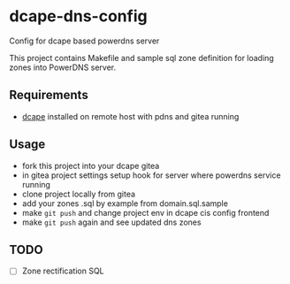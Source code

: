 # dcape-dns-config
Config for dcape based powerdns server

This project contains Makefile and sample sql zone definition for loading zones into PowerDNS server.

## Requirements

* [dcape](https://github.com/TenderPro/dcape) installed on remote host with pdns and gitea running

## Usage

* fork this project into your dcape gitea
* in gitea project settings setup hook for server where powerdns service running
* clone project locally from gitea
* add your zones .sql by example from domain.sql.sample
* make `git push` and change project env in dcape cis config frontend
* make `git push` again and see updated dns zones


## TODO

* [ ] Zone rectification SQL
